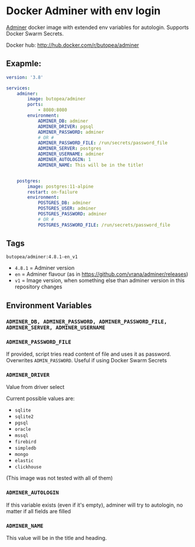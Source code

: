 # Docker Adminer with env login

[Adminer](https://www.adminer.org) docker image with extended env variables for autologin. Supports Docker Swarm Secrets.

Docker hub: http://hub.docker.com/r/butopea/adminer

## Exapmle:
```yaml
version: '3.8'

services:
    adminer:
        image: butopea/adminer
        ports:
            - 8080:8080
        environment:
            ADMINER_DB: adminer
            ADMINER_DRIVER: pgsql
            ADMINER_PASSWORD: adminer
            # OR #
            ADMINER_PASSWORD_FILE: /run/secrets/password_file
            ADMINER_SERVER: postgres
            ADMINER_USERNAME: adminer
            ADMINER_AUTOLOGIN: 1
            ADMINER_NAME: This will be in the title!


    postgres:
        image: postgres:11-alpine
        restart: on-failure
        environment:
            POSTGRES_DB: adminer
            POSTGRES_USER: adminer
            POSTGRES_PASSWORD: adminer
            # OR #
            POSTGRES_PASSWORD_FILE: /run/secrets/password_file


```

## Tags

```
butopea/adminer:4.8.1-en_v1
```

- `4.8.1` = Adminer version
- `en` = Adminer flavour (as in https://github.com/vrana/adminer/releases)
- `v1` = Image version, when something else than adminer version in this repository changes 

## Environment Variables

### `ADMINER_DB, ADMINER_PASSWORD, ADMINER_PASSWORD_FILE, ADMINER_SERVER, ADMINER_USERNAME`

### `ADMINER_PASSWORD_FILE`

If provided, script tries read content of file and uses it as password. Overwrites `ADMIN_PASSWORD`. Useful if using Docker Swarm Secrets

### `ADMINER_DRIVER`
Value from driver select

Current possible values are:
- `sqlite`
- `sqlite2`
- `pgsql`
- `oracle`
- `mssql`
- `firebird`
- `simpledb`
- `mongo`
- `elastic`
- `clickhouse`

(This image was not tested with all of them)

### `ADMINER_AUTOLOGIN`
If this variable exists (even if it's empty), adminer will try to autologin, no matter if all fields are filled

### `ADMINER_NAME`
This value will be in the title and heading.
